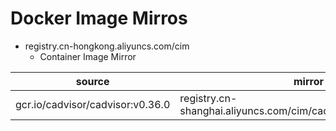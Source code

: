 # Docker Image Mirros

- registry.cn-hongkong.aliyuncs.com/cim
  - Container Image Mirror

| source                           | mirror                                                          |
| -------------------------------- | --------------------------------------------------------------- |
| gcr.io/cadvisor/cadvisor:v0.36.0 | registry.cn-shanghai.aliyuncs.com/cim/cadvisor_cadvisor:v0.36.0 |
